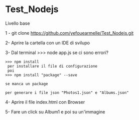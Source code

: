 # Test_Nodejs

Livello base

1 - git clone https://github.com/yefouearmelle/Test_Nodejs.git

2-  Aprire la cartella con un  IDE di svilupo


3-  Dal terminal 
    >>> node app.js
                     se ci sono errori?
                     
    >>> npm install  
     per installare il file di configurazione
     poi 
    >>> npm install "package" --save
    
    se manca un package
  
    per generare i file json "Photos1.json" e "Albums.json"
    
4- Aprire il file index.html con Browser

5- Fare un click su Album1 e poi su un'immagine
